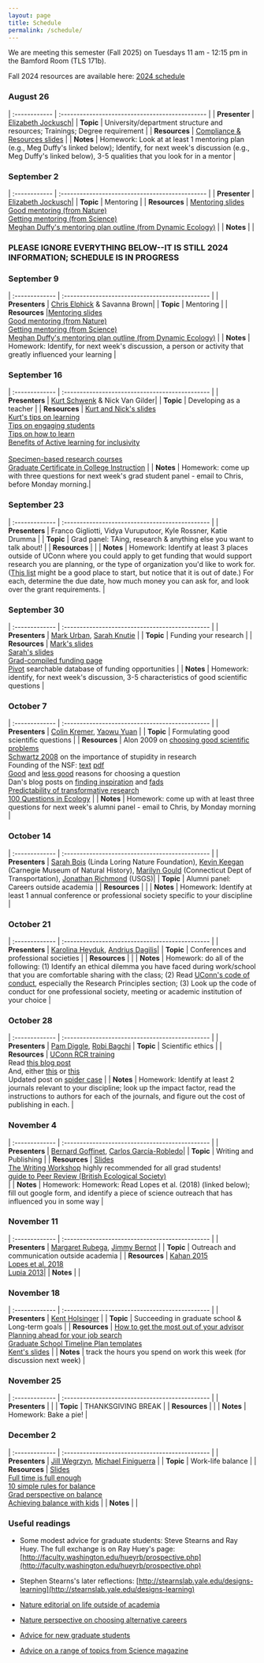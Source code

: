 ```yaml
---
layout: page
title: Schedule
permalink: /schedule/
---
```


We are meeting this semester (Fall 2025) on Tuesdays 11 am - 12:15 pm in the Bamford Room (TLS 171b). 

Fall 2024 resources are available here: [2024 schedule](/schedule-F2024/)

### August 26    

| :------------ | :---------------------------------------------- |
| **Presenter** | [Elizabeth Jockusch](https://jockusch.eeb.uconn.edu/)|
| **Topic**     | University/department structure and resources; Trainings; Degree requirement |
| **Resources** | [Compliance & Resources slides](https://) |
| **Notes**     | Homework: Look at at least 1 mentoring plan (e.g., Meg Duffy's linked below); Identify, for next week's discussion (e.g., Meg Duffy's linked below), 3-5 qualities that you look for in a mentor |

### September 2 

| :------------ | :---------------------------------------------- |
| **Presenter** | [Elizabeth Jockusch](https://jockusch.eeb.uconn.edu/)|
| **Topic**     | Mentoring |
| **Resources** | [Mentoring slides](https://elphick-lab.media.uconn.edu/wp-content/uploads/sites/73/2024/09/EEB-5100-Mentoring.pdf)<br> [Good mentoring (from Nature)](http://www.nature.com/nature/journal/v447/n7146/full/447791a.html)<br>[Getting mentoring (from Science)](http://www.sciencemag.org/careers/2014/01/getting-mentoring-you-need)<br>[Meghan Duffy's mentoring plan outline (from Dynamic Ecology)](https://dynamicecology.wordpress.com/2017/01/09/mentoring-plans-a-really-useful-tool-for-pis-and-their-lab-members/) |
| **Notes**     | |

### PLEASE IGNORE EVERYTHING BELOW--IT IS STILL 2024 INFORMATION; SCHEDULE IS IN PROGRESS
 
### September 9  

| :------------- | :---------------------------------------------- |
| **Presenters** | [Chris Elphick](https://elphick.lab.uconn.edu/) & Savanna Brown|
| **Topic**      | Mentoring |
| **Resources**  |[Mentoring slides](https://elphick-lab.media.uconn.edu/wp-content/uploads/sites/73/2024/09/EEB-5100-Mentoring.pdf)<br> [Good mentoring (from Nature)](http://www.nature.com/nature/journal/v447/n7146/full/447791a.html)<br>[Getting mentoring (from Science)](http://www.sciencemag.org/careers/2014/01/getting-mentoring-you-need)<br>[Meghan Duffy's mentoring plan outline (from Dynamic Ecology)](https://dynamicecology.wordpress.com/2017/01/09/mentoring-plans-a-really-useful-tool-for-pis-and-their-lab-members/) |
| **Notes**      | Homework: Identify, for next week's discussion, a person or activity that greatly influenced your learning |

### September 16 

| :------------- | :---------------------------------------------- |
| **Presenters** | [Kurt Schwenk](http://hydrodictyon.eeb.uconn.edu/eebedia/index.php/Kurt_Schwenk) & Nick Van Gilder|
| **Topic**      | Developing as a teacher |
| **Resources**  | [Kurt and Nick's slides](https://elphick-lab.media.uconn.edu/wp-content/uploads/sites/73/2024/09/Developing-as-a-Teacher-2024-EEB5100_EDITED-KS.pdf)<br> [Kurt's tips on learning](https://elphick.lab.uconn.edu/wp-content/uploads/sites/73/2023/09/Dr.SchwenkTeachingtTips_2021.pdf)<br>[Tips on engaging students](https://elphick.lab.uconn.edu/wp-content/uploads/sites/73/2023/09/HarrysTeachingEngagement.pdf)<br>[Tips on how to learn](https://elphick.lab.uconn.edu/wp-content/uploads/sites/73/2023/09/HowBestToLearn_2021.pdf)<br>[Benefits of Active learning for inclusivity](https://doi.org/10.1187/cbe.16-12-0344)<br>[](https://doi.org/10.1002/ece3.6300)<br>[Specimen-based research courses](https://doi.org/10.1093/iob/obaa004)<br>[Graduate Certificate in College Instruction](http://gcci.uconn.edu/) |
| **Notes**      | Homework: come up with three questions for next week's grad student panel - email to Chris, before Monday morning.|

### September 23  

| :------------- | :---------------------------------------------- |
| **Presenters** | Franco Gigliotti, Vidya Vuruputoor, Kyle Rossner, Katie Drumma |
| **Topic**      | Grad panel: TAing, research & anything else you want to talk about! |
| **Resources**  |  |
| **Notes**      | Homework: Identify at least 3 places outside of UConn where you could apply to get funding that would support research you are planning, or the type of organization you'd like to work for. ([This list](http://hydrodictyon.eeb.uconn.edu/eebedia/index.php/Funding_Sources) might be a good place to start, but notice that it is out of date.) For each, determine the due date, how much money you can ask for, and look over the grant requirements. |

### September 30    

| :------------- | :---------------------------------------------- |
| **Presenters** | [Mark Urban](http://hydrodictyon.eeb.uconn.edu/people/urban/), [Sarah Knutie](https://www.knutielab.com/) |
| **Topic**      | Funding your research |
| **Resources**  | [Mark's slides](https://drive.google.com/file/d/1p8YoqpXJy93Ilf4h0R15_9mjAvNf2LRZ/view?usp=sharing)<br>[Sarah's slides](https://drive.google.com/file/d/1qpns63eKEmDGURq9dOY201oAqI4zhZ9h/view?usp=sharing)<br>[Grad-compiled funding page](http://hydrodictyon.eeb.uconn.edu/eebedia/index.php/Funding_Sources)<br>[Pivot](https://guides.lib.uconn.edu/grants/Pivot) searchable database of funding opportunities |
| **Notes**      | Homework: identify, for next week's discussion, 3-5 characteristics of good scientific questions |

### October 7   

| :------------- | :---------------------------------------------- |
| **Presenters** | [Colin Kremer](https://colinkremer.wordpress.com/), [Yaowu Yuan](https://monkeyflower.uconn.edu/) |
| **Topic**      | Formulating good scientific questions |
| **Resources**  | Alon 2009 on [choosing good scientific problems](http://www.sciencedirect.com/science/article/pii/S1097276509006418) <br>[Schwartz 2008](http://dx.doi.org/10.1242/jcs.033340) on the importance of stupidity in research <br>Founding of the NSF: [text](https://www.nsf.gov/od/lpa/nsf50/vbush1945.htm) [pdf](https://archive.org/details/scienceendlessfr00unit) <br>[Good](https://dynamicecology.wordpress.com/2012/10/20/advice-good-reasons-for-choosing-a-research-project-plus-some-bad-ones/) and [less good](https://dynamicecology.wordpress.com/2011/06/03/advice-weak-reasons-for-choosing-a-research-project/) reasons for choosing a question <br>Dan's blog posts on [finding inspiration](https://ecoevoevoeco.blogspot.com/2019/09/inspiration.html) and [fads](https://ecoevoevoeco.blogspot.com/2019/09/fads.html)<br>[Predictability of transformative research](https://doi.org/10.1016/j.tree.2017.08.012)<br>[100 Questions in Ecology](https:doi.org/10.1111/1365-2745.12025) |
| **Notes**      | Homework: come up with at least three questions for next week's alumni panel - email to Chris, by Monday morning |

### October 14  

| :------------- | :---------------------------------------------- |
| **Presenters** | [Sarah Bois](https://www.linkedin.com/in/sarah-bois-980a038) (Linda Loring Nature Foundation), [Kevin Keegan](https://www.linkedin.com/in/kevin-keegan-660b3424) (Carnegie Museum of Natural History), [Marilyn Gould](https://www.linkedin.com/in/marilyn-r-gould-64363323) (Connecticut Dept of Transportation), [Jonathan Richmond](https://www.usgs.gov/staff-profiles/jonathan-q-richmond) (USGS)|
| **Topic**      | Alumni panel: Careers outside academia |
| **Resources**  |  |
| **Notes**      | Homework: Identify at least 1 annual conference or professional society specific to your discipline |

### October 21   

| :------------- | :---------------------------------------------- |
| **Presenters** | [Karolina Heyduk](https://www.kheyduk.net/), [Andrius Dagilis](https://adagilis.github.io/)|
| **Topic**      | Conferences and professional societies |
| **Resources**  |  |
| **Notes**      | Homework: do all of the following: (1) Identify an ethical dilemma you have faced during work/school that you are comfortable sharing with the class; (2) Read [UConn's code of conduct](https://policy.uconn.edu/2011/05/17/employee-code-of-conduct/), especially the Research Principles section; (3) Look up the code of conduct for one professional society, meeting or academic institution of your choice |

### October 28   

| :------------- | :---------------------------------------------- |
| **Presenters** | [Pam Diggle](https://pamela-diggle.scholar.uconn.edu), [Robi Bagchi](https://bagchi.eeb.uconn.edu/) 
| **Topic**      | Scientific ethics |
| **Resources**  | [UConn RCR training](https://ovpr.uconn.edu/services/rics/responsible-conduct-of-research/)<br>Read [this blog post](https://dynamicecology.wordpress.com/2020/01/31/friday-links-240)<br>And, either [this](https://www.nature.com/articles/d41586-020-00287-y) or [this](https://www.sciencemag.org/news/2020/01/spider-biologist-denies-suspicions-widespread-data-fraud-his-animal-personality)<br>Updated post on [spider case](http://ecoevoevoeco.blogspot.com/2021/05/17-months.html?m=1) |
| **Notes**      | Homework: Identify at least 2 journals relevant to your discipline; look up the impact factor, read the instructions to authors for each of the journals, and figure out the cost of publishing in each. |

### November 4   

| :------------- | :---------------------------------------------- |
| **Presenters** | [Bernard Goffinet](https://bryology.uconn.edu/), [Carlos García-Robledo](https://carlosgarciarobledo.org/UCONN/)|
| **Topic**      | Writing and Publishing |
| **Resources**  | [Slides](https://elphick-lab.media.uconn.edu/wp-content/uploads/sites/73/2024/11/EEB5100_2024_writing.pdf)<br>[The Writing Workshop](https://osf.io/z4n3t/) highly recommended for all grad students!<br>[guide to Peer Review (British Ecological Society)](http://www.britishecologicalsociety.org/wp-content/uploads/Publ_Peer-Review-Booklet.pdf)<br> |
| **Notes**      | Homework: Homework: Read Lopes et al. (2018) (linked below); fill out google form, and identify a piece of science outreach that has influenced you in some way |

### November 11  

| :------------- | :---------------------------------------------- |
| **Presenters** | [Margaret Rubega](http://rubegalab.uconn.edu/), [Jimmy Bernot](https://www.bernotlab.org/) |
| **Topic**      | Outreach and communication outside academia |
| **Resources**  | [Kahan 2015](https://jcom.sissa.it/article/pubid/JCOM_1403_2015_Y04/)<br>[Lopes et al. 2018](https://journals.plos.org/plosbiology/article?id=10.1371/journal.pbio.3000061)<br>[Lupia 2013](https://www.pnas.org/content/110/Supplement_3/14048)|
| **Notes**      |  |

### November 18  

| :------------- | :---------------------------------------------- |
| **Presenters** | [Kent Holsinger](http://darwin.eeb.uconn.edu/) |
| **Topic**      | Succeeding in graduate school & Long-term goals |
| **Resources**  | [How to get the most out of your advisor](https://lsa.umich.edu/content/dam/sweetland-assets/sweetland-documents/Graduates/DWG/The-care-and-maintenence-of-your-advisor.pdf)<br>[Planning ahead for your job search](https://www.chronicle.com/article/the-job-search-before-you-apply)<br>[Graduate School Timeline Plan templates](https://osf.io/6djsm/)<br>[Kent's slides](http://hydrodictyon.eeb.uconn.edu/eebedia/images/8/8c/EEB-New-Graduate-Students-2022.pdf) |
| **Notes**      | track the hours you spend on work this week (for discussion next week) |

### November 25  


| :------------- | :---------------------------------------------- |
| **Presenters** |  |
| **Topic**      | THANKSGIVING BREAK |
| **Resources**  |  |
| **Notes**      | Homework: Bake a pie! |

### December 2   

| :------------- | :---------------------------------------------- |
| **Presenters** | [Jill Wegrzyn](http://plantcompgenomics.com/), [Michael Finiguerra](https://finiguerra.eeb.uconn.edu/) |
| **Topic**      | Work-life balance |
| **Resources**  | [Slides](https://elphick-lab.media.uconn.edu/wp-content/uploads/sites/73/2024/12/EEB_5100_24_work-life.pdf)<br>[Full time is full enough](https://www.nature.com/articles/nj7656-175a)<br>[10 simple rules for balance](https://journals.plos.org/ploscompbiol/article?id=10.1371/journal.pcbi.1009124)<br>[Grad perspective on balance](https://www.thetroutlook.com/latest-updates/work-life-balance-a-grad-students-perspective)<br>[Achieving balance with kids](https://www.nature.com/articles/d41586-018-07511-w) |
| **Notes**      |  |




### Useful readings

* Some modest advice for graduate students: Steve Stearns and Ray Huey. The full exchange is on Ray Huey's page: [http://faculty.washington.edu/hueyrb/prospective.php](http://faculty.washington.edu/hueyrb/prospective.php)

* Stephen Stearns's later reflections: [http://stearnslab.yale.edu/designs-learning](http://stearnslab.yale.edu/designs-learning)

* [Nature editorial on life outside of academia](http://www.nature.com/news/there-is-life-after-academia-1.15808)

* [Nature perspective on choosing alternative careers](http://www.nature.com/news/life-outside-the-lab-the-ones-who-got-away-1.15802)

* [Advice for new graduate students](http://chronicle.com/article/Welcome-to-Graduate-School/148775?cid=megamenu)

* [Advice on a range of topics from Science magazine](http://www.sciencemag.org/careers/outreach)
